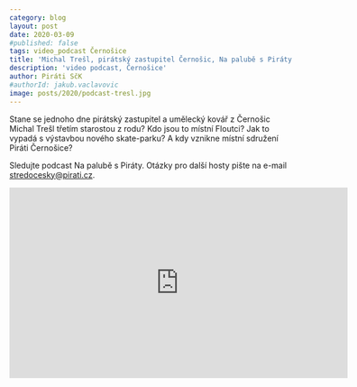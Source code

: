 ```yaml
---
category: blog
layout: post
date: 2020-03-09
#published: false
tags: video_podcast Černošice
title: 'Michal Trešl, pirátský zastupitel Černošic, Na palubě s Piráty'
description: 'video podcast, Černošice'
author: Piráti SčK
#authorId: jakub.vaclavovic
image: posts/2020/podcast-tresl.jpg
---
```


Stane se jednoho dne pirátský zastupitel a umělecký kovář z Černošic Michal Trešl třetím starostou z rodu? Kdo jsou to místní Floutci? Jak to vypadá s výstavbou nového skate-parku? A kdy vznikne místní sdružení Piráti Černošice?

Sledujte podcast Na palubě s Piráty. Otázky pro další hosty pište na e-mail stredocesky@pirati.cz.

<iframe width="600" height="338" src="https://www.youtube.com/embed/xmtjn4JBNhM" frameborder="0" allow="accelerometer; autoplay; encrypted-media; gyroscope; picture-in-picture" allowfullscreen></iframe>
